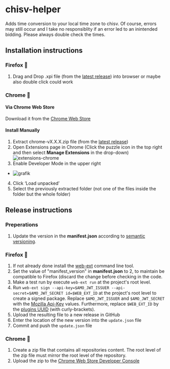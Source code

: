 # chisv-helper
Adds time conversion to your local time zone to chisv.
Of course, errors may still occur and I take no responsiblity if an error led to an inintended bidding. Please always double check the times.

## Installation instructions
### Firefox 🦊
1. Drag and Drop .xpi file (from the [latest release](https://github.com/deichcode/chisv-helper/releases/latest)) into browser or maybe also double click could work

### Chrome 🐙
#### Via Chrome Web Store
Download it from the [Chrome Web Store](https://chrome.google.com/webstore/detail/chisv-helper/ihbafjoepnjdodohjcajljollcpmdabd?hl=en-US)

#### Install Manually
1. Extract chrome-vX.X.X.zip file (from the [latest release](https://github.com/deichcode/chisv-helper/releases/latest))
2. Open Extensions page in Chrome (Click the puzzle icon in the top right and then select **Manage Extensions** in the drop-down)
![extensions-chrome](https://user-images.githubusercontent.com/5639787/117260391-08366800-ae1d-11eb-9b9f-0b5602a2edc3.png)
3. Enable Developer Mode in the upper right
  * ![grafik](https://user-images.githubusercontent.com/5639787/117260720-5d727980-ae1d-11eb-95ba-7f417ee33a45.png)
4. Click ‘Load unpacked’
5. Select the previously extracted folder (not one of the files inside the folder but the whole folder)


## Release instructions
### Preperations
1. Update the version in the **manifest.json** according to [semantic versioning](https://semver.org).

### Firefox 🦊
1. If not already done install the [web-ext](https://extensionworkshop.com/documentation/develop/web-ext-command-reference/#web-ext-sign) command line tool.
2. Set the value of "manifest_version" in **manifest.json** to 2, to maintain be compatible to Firefox (discard the change before checking in the code.
3. Make a test run by execute `web-ext run` at the project's root level.
4. Run `web-ext sign --api-key=$AMO_JWT_ISSUER --api-secret=$AMO_JWT_SECRET id=$WEB_EXT_ID` at the project's root level to create a signed package. Replace `$AMO_JWT_ISSUER` and `$AMO_JWT_SECRET` with the [Mozilla Api-Key](https://addons.mozilla.org/en-US/developers/addon/api/key/) values. Furthermore, replace `$WEB_EXT_ID` by the [plugins UUID](https://addons.mozilla.org/en-US/developers/addons) (with curly-brackets).
5. Upload the resulting file to a new release in GitHub
6. Enter the location of the new version into the `update.json` file
7. Commit and push the `update.json` file

### Chrome 🐙
1. Create a zip file that contains all repositories content. The root level of the zip file must mirror the root level of the repository.
2. Upload the zip to the [Chrome Web Store Developer Console](https://chrome.google.com/u/1/webstore/devconsole)

